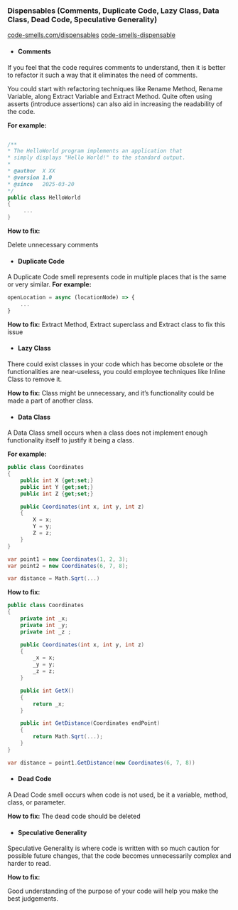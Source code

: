 ### Dispensables (Comments, Duplicate Code, Lazy Class, Data Class, Dead Code, Speculative Generality)

[code-smells.com/dispensables](https://code-smells.com/dispensables)
[code-smells-dispensable](https://bytelanguage.com/2018/05/19/code-smells-dispensable/)

- #### Comments
If you feel that the code requires comments to understand, then it is better to refactor  it such a way that it eliminates the need of comments.

You could start with refactoring techniques like Rename Method, Rename Variable, along Extract Variable and Extract Method. Quite often using asserts (introduce assertions) can also aid in increasing the readability of the code.

**For example:**

```csharp

/**
* The HelloWorld program implements an application that
* simply displays "Hello World!" to the standard output.
*
* @author  X XX
* @version 1.0
* @since   2025-03-20
*/
public class HelloWorld 
{
     ...
}
```

**How to fix:**

Delete unnecessary comments


- #### Duplicate Code
A Duplicate Code smell represents code in multiple places that is the same or very similar. 
**For example:**

```js
openLocation = async (locationNode) => {
    ...
}
```

**How to fix:**
Extract Method, Extract superclass and Extract class to fix this issue


- #### Lazy Class
There could exist classes in your code which has become obsolete or the functionalities are near-useless, you could employee techniques like Inline Class to remove it.

**How to fix:**
Class might be unnecessary, and it’s functionality could be made a part of another class.


- #### Data Class
A Data Class smell occurs when a class does not implement enough functionality itself to justify it being a class.

**For example:**

```csharp
public class Coordinates
{
    public int X {get;set;}
    public int Y {get;set;}
    public int Z {get;set;}

    public Coordinates(int x, int y, int z)
    {
        X = x;
        Y = y;
        Z = z;
    }
}

var point1 = new Coordinates(1, 2, 3);
var point2 = new Coordinates(6, 7, 8);

var distance = Math.Sqrt(...)

```

**How to fix:**

```csharp
public class Coordinates
{
    private int _x;
    private int _y;
    private int _z ;

    public Coordinates(int x, int y, int z)
    {
        _x = x;
        _y = y;
        _z = z;
    }

    public int GetX() 
    {
        return _x;
    }

    public int GetDistance(Coordinates endPoint)
    {
        return Math.Sqrt(...);
    }
}

var distance = point1.GetDistance(new Coordinates(6, 7, 8))
```


- #### Dead Code
A Dead Code smell occurs when code is not used, be it a variable, method, class, or parameter.


**How to fix:**
The dead code should be deleted


- #### Speculative Generality
Speculative Generality is where code is written with so much caution for possible future changes, that the code becomes unnecessarily complex and harder to read.


**How to fix:**

Good understanding of the purpose of your code will help you make the best judgements.